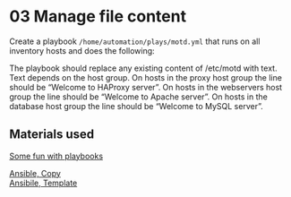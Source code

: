 # 03 Manage file content

Create a playbook ```/home/automation/plays/motd.yml``` that runs on all inventory hosts and does the following:

The playbook should replace any existing content of /etc/motd with text. Text depends on the host group.
On hosts in the proxy host group the line should be “Welcome to HAProxy server”.
On hosts in the webservers host group the line should be “Welcome to Apache server”.
On hosts in the database host group the line should be “Welcome to MySQL server”.

## Materials used

[Some fun with playbooks](https://tunnelix.com/some-funs-with-ansible-playbooks/)  
  
[Ansible, Copy](https://docs.ansible.com/ansible/latest/collections/ansible/windows/win_copy_module.html)  
[Ansibile, Template](https://docs.ansible.com/ansible/latest/collections/ansible/builtin/template_module.html)  
